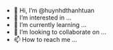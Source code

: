 - 👋 Hi, I’m @huynhdthanhtuan
- 👀 I’m interested in ...
- 🌱 I’m currently learning ...
- 💞️ I’m looking to collaborate on ...
- 📫 How to reach me ...

<!---
huynhdthanhtuan/huynhdthanhtuan is a ✨ special ✨ repository because its `README.md` (this file) appears on your GitHub profile.
You can click the Preview link to take a look at your changes.
--->
